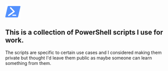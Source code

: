 <img align="center" src="https://github.com/SoWrongImRight/SoWrongImRight/blob/master/img/powershell.svg">

## This is a collection of PowerShell scripts I use for work.

The scripts are specific to certain use cases and I considered making them private but thought I'd leave them public as maybe someone can learn something from them.
